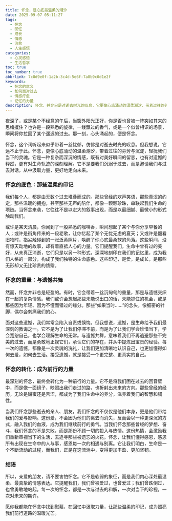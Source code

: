 ```yaml
---
title: 怀念，是心底最温柔的潮汐
date: 2025-09-07 05:11:27
tags:
  - 怀念
  - 回忆
  - 成长
  - 情感
  - 治愈
  - 人生感悟
categories:
  - 心灵感悟
  - 生活哲学
toc: true
toc_number: true
abbrlink: 7c8d9e0f-1a2b-3c4d-5e6f-7a8b9c0d1e2f
keywords:
  - 怀念的意义
  - 如何面对过去
  - 情感疗愈
  - 记忆的力量
description: 怀念，并非只是对逝去时光的叹息，它更像心底涌动的温柔潮汐，带着过往的芬芳与沉淀，轻抚我们当下的灵魂。这篇文章将带你走进怀念的深处，感受它如何成为我们生命中不可或缺的一部分，如何从遗憾中汲取力量，最终化为指引我们前行的温暖光芒。
---
```


夜深了，或是某个不经意的午后，当窗外阳光正好，你是否也曾被一阵突如其来的思绪攫住？也许是一段熟悉的旋律，一缕飘过的香气，或是一个似曾相识的场景，瞬间将你拉回了某个遥远的过去。那一刻，心头涌起的，便是怀念。

怀念，这个词听起来似乎带着一丝忧郁，仿佛是对逝去时光的叹息。但我想说，它远不止于此。怀念，更像心底涌动的温柔潮汐，带着过往的芬芳与沉淀，轻抚我们当下的灵魂。它是一种复杂而深沉的情感，既有对美好瞬间的留恋，也有对遗憾的释然，更有对生命轨迹的深刻理解。它不是要我们沉溺于过去，而是邀请我们与过去对话，从中汲取力量，更好地走向未来。

### 怀念的底色：那些温柔的印记

我们每个人，都是由无数个过去堆叠而成的。那些曾经的欢声笑语，那些青涩的约定，那些温暖的拥抱，甚至那些无声的陪伴，都像一颗颗珍珠，串联起我们生命的项链。当怀念来袭，它往往不是以宏大的叙事出现，而是以最细腻、最微小的形式触动我们。

或许是某天清晨，你闻到了一股熟悉的咖啡香，瞬间想起了某个与你分享早餐的人；或许是街角传来的一段老歌，让你忆起了某个无忧无虑的夏天；又或许是翻看旧物时，指尖触碰到的一张泛黄照片，唤醒了你心底最柔软的角落。这些瞬间，没有惊天动地的故事，却有着直抵人心的力量。它们提醒我们，生命中曾有过的美好，从未真正消逝，它们只是以另一种形式，深深地刻印在我们的记忆里，成为我们人格的一部分，构成了我们独特的生命底色。这些印记，是爱，是成长，是那些无形却又无比珍贵的馈赠。

### 怀念的重量：与遗憾共舞

然而，怀念并非总是轻盈的。有时，它会带着一丝沉甸甸的重量，那是与遗憾交织在一起的复杂情感。我们或许会想起那些未能说出口的话，未能抓住的机会，或是那些因为年轻、因为不懂而错过的缘分。那些“如果当时……”的念头，像细密的针脚，偶尔会刺痛我们的心。

面对这些遗憾，我们常常会陷入自责或懊悔。但我想说，遗憾，是生命给予我们最深刻的教诲之一。它不是为了让我们停滞不前，而是为了让我们学会珍惜当下，学会宽恕自己，也学会理解生命的无常。与遗憾共舞，意味着我们不再逃避那些不完美的过去，而是勇敢地正视它们，承认它们的存在，并从中提炼出宝贵的经验。每一次的遗憾，都像是一次灵魂的洗礼，让我们更加清晰地认识自己，也更加懂得如何去爱，如何去生活。接受遗憾，就是接受一个更完整、更真实的自己。

### 怀念的转化：成为前行的力量

最深刻的怀念，最终会转化为一种前行的力量。它不是将我们困在过去的回音壁中，而是像一面镜子，映照出我们走过的路，也折射出未来的方向。那些曾经的经历，无论是甜蜜还是苦涩，都成为了我们生命中的养分，滋养着我们的智慧和韧性。

当我们怀念那些逝去的亲人、朋友，我们怀念的不仅仅是他们本身，更是他们带给我们的爱与影响。这份爱，不会因为他们的离去而消失，反而会以一种更深沉的方式，融入我们的血液，成为我们继续前行的勇气。当我们怀念那些曾经的梦想、奋斗，我们怀念的不是失败，而是那份不顾一切的投入与热情。这份热情，会激励我们重新审视当下的生活，去追寻那些被遗忘的火花。怀念，让我们懂得感恩，感恩所有出现在生命中的人与事，感恩每一次的相遇与别离。它让我们明白，生命是一个不断流动的过程，而我们，正是在这流淌中，变得更加丰盈、更加坚韧。

### 结语

所以，亲爱的朋友，请不要害怕怀念。它不是软弱的象征，而是我们内心深处最温柔、最真挚的情感表达。它提醒我们，我们曾被爱过，也曾爱过；我们曾跌倒过，也曾勇敢地站起。每一次的怀念，都是一次与过去的和解，一次对当下的珍视，一次对未来的期许。

愿你我都能在怀念中找到慰藉，在回忆中汲取力量，让那些温柔的印记，成为照亮我们前行道路的温暖光芒。